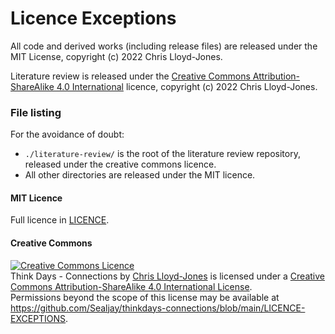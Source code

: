 # Licence Exceptions
All code and derived works (including release files) are released under the MIT License, copyright (c) 2022 Chris Lloyd-Jones.

Literature review is released under the [Creative Commons Attribution-ShareAlike 4.0 International](http://creativecommons.org/licenses/by-sa/4.0/) licence, copyright (c) 2022 Chris Lloyd-Jones.

### File listing
For the avoidance of doubt:
- `./literature-review/` is the root of the literature review repository, released under the creative commons licence.
- All other directories are released under the MIT licence.

#### MIT Licence
Full licence in [LICENCE](LICENCE).

#### Creative Commons
<a rel="license" href="http://creativecommons.org/licenses/by-sa/4.0/"><img alt="Creative Commons Licence" style="border-width:0" src="https://i.creativecommons.org/l/by-sa/4.0/88x31.png" /></a><br /><span xmlns:dct="http://purl.org/dc/terms/" property="dct:title">Think Days - Connections</span> by <a xmlns:cc="http://creativecommons.org/ns#" href="https://www.sealjay.com" property="cc:attributionName" rel="cc:attributionURL">Chris Lloyd-Jones</a> is licensed under a <a rel="license" href="http://creativecommons.org/licenses/by-sa/4.0/">Creative Commons Attribution-ShareAlike 4.0 International License</a>.<br />Permissions beyond the scope of this license may be available at <a xmlns:cc="http://creativecommons.org/ns#" href="https://github.com/Sealjay/thinkdays-connections/blob/main/LICENCE-EXCEPTIONS" rel="cc:morePermissions">https://github.com/Sealjay/thinkdays-connections/blob/main/LICENCE-EXCEPTIONS</a>.